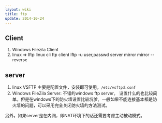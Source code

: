 ```yaml
---
layout: wiki
title: ftp
update: 2014-10-24
---
```

## Client
1. Windows Filezila Client
2. linux => lftp linux cli ftp client
	lftp -u user,passwd server
mirror
mirror --reverse

## server
1. linux
VSFTP 主要是配置文件，安装即可使用。`/etc/vsftpd.conf`
2. Windows
FileZila Server: 不错的windows ftp server， 设置什么的也比较简单。但是在windows下的防火墙设置比较坑爹，一般如果不能连接基本都是防火墙的问题，可以采用完全关闭防火墙的方法测试。

另外，如果server是在内网，即NAT环境下的话还需要考虑主动被动模式。